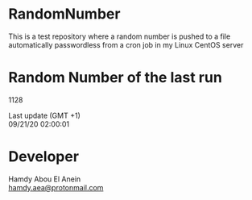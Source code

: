 # RandomNumber    
This is a test repository where a random number is pushed to a file automatically passwordless from a cron job in my Linux CentOS server    
# Random Number of the last run   
1128
      
Last update (GMT +1)    
09/21/20 02:00:01
# Developer    
Hamdy Abou El Anein   
hamdy.aea@protonmail.com
